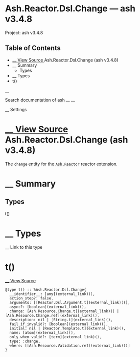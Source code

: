 # Ash.Reactor.Dsl.Change — ash v3.4.8

Project: ash v3.4.8

## Table of Contents

- [ __ View Source ](external_link) Ash.Reactor.Dsl.Change (ash v3.4.8)
- __ Summary
  - Types
- __ Types
- t()

__

Search documentation of ash __ __

__ Settings

#  [ __ View Source ](external_link) Ash.Reactor.Dsl.Change (ash v3.4.8)

The `change` entity for the [`Ash.Reactor`](external_link) reactor extension.

#  __ Summary

##  Types

t()

#  __ Types

__ Link to this type

# t()

[ __ View Source ](external_link)
    
    
    @type t() :: %Ash.Reactor.Dsl.Change{
      __identifier__: [any](external_link)(),
      action_step?: false,
      arguments: [[Reactor.Dsl.Argument.t](external_link)()],
      async?: [boolean](external_link)(),
      change: [Ash.Resource.Change.t](external_link)() | [Ash.Resource.Change.ref](external_link)(),
      description: nil | [String.t](external_link)(),
      fail_if_invalid?: [boolean](external_link)(),
      initial: nil | [Reactor.Template.t](external_link)(),
      name: [atom](external_link)(),
      only_when_valid?: [term](external_link)(),
      type: :change,
      where: [[Ash.Resource.Validation.ref](external_link)()]
    }
